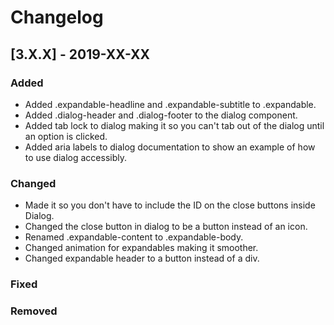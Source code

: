 # Changelog

## [3.X.X] - 2019-XX-XX

### Added

- Added .expandable-headline and .expandable-subtitle to .expandable.
- Added .dialog-header and .dialog-footer to the dialog component.
- Added tab lock to dialog making it so you can't tab out of the dialog until an option is clicked.
- Added aria labels to dialog documentation to show an example of how to use dialog accessibly.

### Changed

- Made it so you don't have to include the ID on the close buttons inside Dialog.
- Changed the close button in dialog to be a button instead of an icon.
- Renamed .expandable-content to .expandable-body.
- Changed animation for expandables making it smoother.
- Changed expandable header to a button instead of a div.

### Fixed

### Removed
